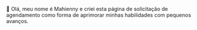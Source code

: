 
 👋 Olá, meu nome é Mahienny e criei esta página de solicitação de agendamento como forma de aprimorar minhas habilidades com pequenos avanços.
<div style="border: 2px solid #ddd; padding: 10px;>
👩🏽‍💻🌹


